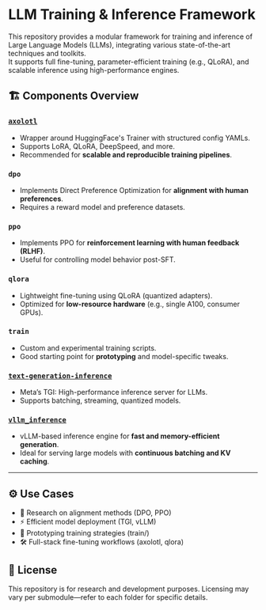 # LLM Training & Inference Framework

This repository provides a modular framework for training and inference of Large Language Models (LLMs), integrating various state-of-the-art techniques and toolkits.  
It supports full fine-tuning, parameter-efficient training (e.g., QLoRA), and scalable inference using high-performance engines.

## 🏗️ Components Overview

### [`axolotl`](https://github.com/axolotl-ai-cloud/axolotl)
- Wrapper around HuggingFace's Trainer with structured config YAMLs.
- Supports LoRA, QLoRA, DeepSpeed, and more.
- Recommended for **scalable and reproducible training pipelines**.


### `dpo`
- Implements Direct Preference Optimization for **alignment with human preferences**.
- Requires a reward model and preference datasets.

### `ppo`
- Implements PPO for **reinforcement learning with human feedback (RLHF)**.
- Useful for controlling model behavior post-SFT.

### `qlora`
- Lightweight fine-tuning using QLoRA (quantized adapters).
- Optimized for **low-resource hardware** (e.g., single A100, consumer GPUs).

### `train`
- Custom and experimental training scripts.
- Good starting point for **prototyping** and model-specific tweaks.

### [`text-generation-inference`](https://github.com/huggingface/text-generation-inference)
- Meta’s TGI: High-performance inference server for LLMs.
- Supports batching, streaming, quantized models.

### [`vllm_inference`](https://github.com/vllm-project/vllm)
- vLLM-based inference engine for **fast and memory-efficient generation**.
- Ideal for serving large models with **continuous batching and KV caching**.

---

## ⚙️ Use Cases

- 🔬 Research on alignment methods (DPO, PPO)
- ⚡ Efficient model deployment (TGI, vLLM)
- 🧪 Prototyping training strategies (train/)
- 🛠️ Full-stack fine-tuning workflows (axolotl, qlora)


## 📄 License

This repository is for research and development purposes. Licensing may vary per submodule—refer to each folder for specific details.